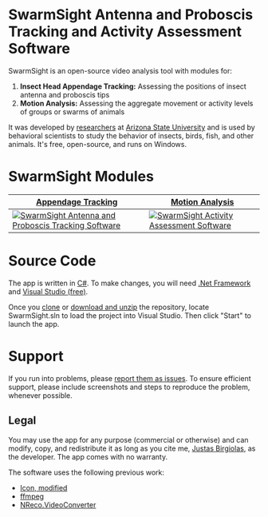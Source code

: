 # SwarmSight Antenna and Proboscis Tracking and Activity Assessment Software

SwarmSight is an open-source video analysis tool with modules for:

 1. **Insect Head Appendage Tracking:** Assessing the positions of insect antenna and proboscis tips
 2. **Motion Analysis:** Assessing the aggregate movement or activity levels of groups or swarms of animals
 
 It was developed by [researchers](https://iconlab.asu.edu/) at [Arizona State University](https://www.asu.edu/) and is used by behavioral scientists to study the behavior of insects, birds, fish, and other animals. It's free, open-source, and runs on Windows. 

# SwarmSight Modules

| [Appendage Tracking](AppendageTracking.md) | [Motion Analysis](MotionAnalysis.md) |
|---------|---------|
| [<img alt="SwarmSight Antenna and Proboscis Tracking Software" src="https://raw.githubusercontent.com/justasb/SwarmSight/master/Screenshots/AntennaTracking.JPG">](AppendageTracking.md) | [<img alt="SwarmSight Activity Assessment Software" src="https://raw.githubusercontent.com/justasb/SwarmSight/master/Screenshots/Main.JPG">](MotionAnalysis.md) | 

# Source Code

The app is written in [C#](https://en.wikipedia.org/wiki/C_Sharp_%28programming_language%29). To make changes, you will need [.Net Framework](https://www.microsoft.com/net) and [Visual Studio (free)](https://www.visualstudio.com/products/visual-studio-community-vs).

Once you [clone](https://github.com/JustasB/SwarmSight) or [download and unzip](https://github.com/JustasB/SwarmSight/archive/master.zip) the repository, locate SwarmSight.sln to load the project into Visual Studio. Then click "Start" to launch the app.

# Support

If you run into problems, please [report them as issues](https://github.com/justasb/SwarmSight/issues). To ensure efficient support, please include screenshots and steps to reproduce the problem, whenever possible.

## Legal

You may use the app for any purpose (commercial or otherwise) and can modify, copy, and redistribute it as long as you cite me, [Justas Birgiolas](https://www.linkedin.com/in/justasbirgiolas/), as the developer. The app comes with no warranty. 

The software uses the following previous work:
 - [Icon, modified](https://commons.wikimedia.org/wiki/File:Eye_of_Horus.svg) 
 - [ffmpeg](https://www.ffmpeg.org/)
 - [NReco.VideoConverter](https://www.nrecosite.com/video_converter_net.aspx)

